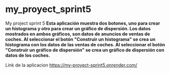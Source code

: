 # my_proyect_sprint5
My project sprint 5 
**Esta aplicación muestra dos botones, uno para crear un histograma y otro para crear un gráfico de dispersión.
Los datos mostrados en ambos gráficos, son datos de anuncios de ventas de coches.
Al seleccionar el botón "Construir un histograma" se crea un histograma con los datos de las ventas de coches.
Al seleccionar el botón "Construir un gráfico de dispersión" se crea un gráfico de dispersión con datos de los coches.**

Link de la aplicacion
https://my-proyect-sprint5.onrender.com/


